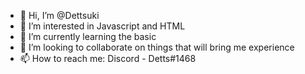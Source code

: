 - 👋 Hi, I’m @Dettsuki
- 👀 I’m interested in Javascript and HTML
- 🌱 I’m currently learning the basic
- 💞️ I’m looking to collaborate on things that will bring me experience
- 📫 How to reach me: Discord - Detts#1468

<!---
Dettsuki/Dettsuki is a ✨ special ✨ repository because its `README.md` (this file) appears on your GitHub profile.
You can click the Preview link to take a look at your changes.
--->
